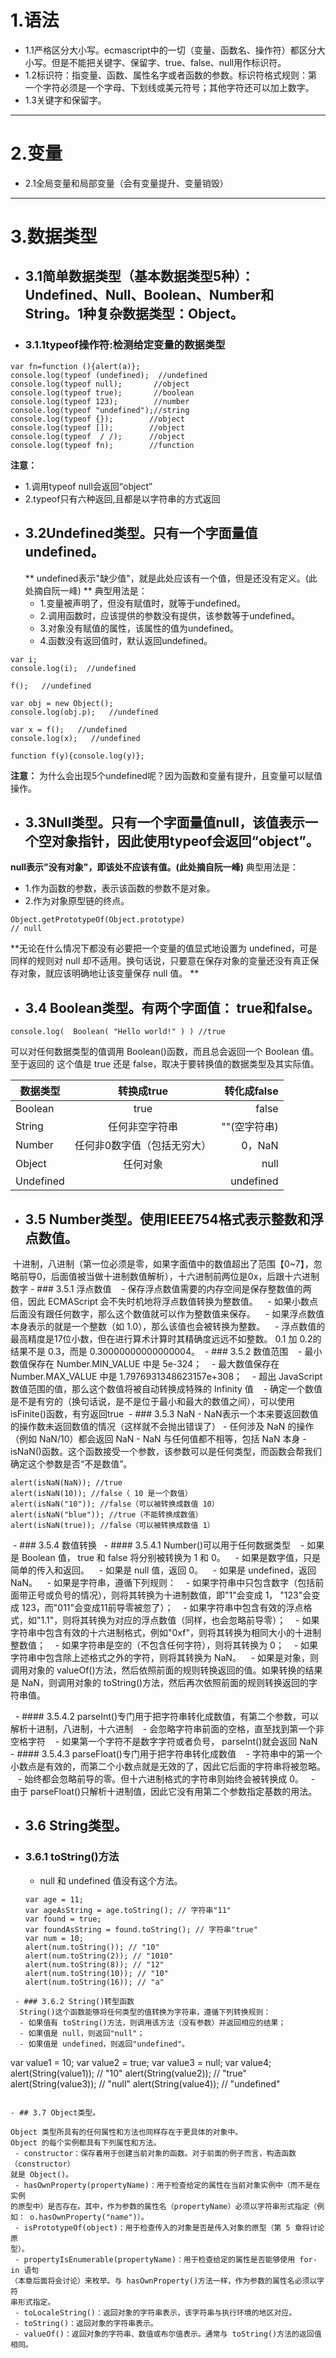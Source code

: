 # 1.语法
- 1.1严格区分大小写。ecmascript中的一切（变量、函数名、操作符）都区分大小写。但是不能把关键字、保留字、true、false、null用作标识符。
- 1.2标识符：指变量、函数、属性名字或者函数的参数。标识符格式规则：第一个字符必须是一个字母、下划线或美元符号；其他字符还可以加上数字。
- 1.3关键字和保留字。

---

# 2.变量
- 2.1全局变量和局部变量（会有变量提升、变量销毁）

---

# 3.数据类型

- ## 3.1简单数据类型（基本数据类型5种）：Undefined、Null、Boolean、Number和String。1种复杂数据类型：Object。

 - ### 3.1.1typeof操作符:检测给定变量的数据类型

```
var fn=function (){alert(a)};
console.log(typeof (undefined);  //undefined
console.log(typeof null);       //object
console.log(typeof true);       //boolean
console.log(typeof 123);        //number  
console.log(typeof "undefined");//string
console.log(typeof {});        //object
console.log(typeof []);	       //object
console.log(typeof  / /);      //object
console.log(typeof fn);        //function
```
 **注意：**
 - 1.调用typeof null会返回“object”
 - 2.typeof只有六种返回,且都是以字符串的方式返回
- ## 3.2Undefined类型。只有一个字面量值undefined。
  ** undefined表示"缺少值"，就是此处应该有一个值，但是还没有定义。(此处摘自阮一峰) ** 
  典型用法是：
  - 1.变量被声明了，但没有赋值时，就等于undefined。
  - 2.调用函数时，应该提供的参数没有提供，该参数等于undefined。
  - 3.对象没有赋值的属性，该属性的值为undefined。
  - 4.函数没有返回值时，默认返回undefined。
  
```
var i;
console.log(i);  //undefined

f();   //undefined

var obj = new Object();
console.log(obj.p);   //undefined

var x = f();   //undefined
console.log(x);   //undefined

function f(y){console.log(y)};  
```
 **注意：** 为什么会出现5个undefined呢？因为函数和变量有提升，且变量可以赋值操作。

- ## 3.3Null类型。只有一个字面量值null，该值表示一个空对象指针，因此使用typeof会返回“object”。
 **null表示"没有对象"，即该处不应该有值。(此处摘自阮一峰)**  典型用法是：
  - 1.作为函数的参数，表示该函数的参数不是对象。
  - 2.作为对象原型链的终点。

```
Object.getPrototypeOf(Object.prototype)
// null
```

 **无论在什么情况下都没有必要把一个变量的值显式地设置为 undefined，可是同样的规则对 null 却不适用。换句话说，只要意在保存对象的变量还没有真正保存对象，就应该明确地让该变量保存 null 值。 **



- ## 3.4 Boolean类型。有两个字面值： true和false。

```
console.log(  Boolean( "Hello world!" ) ) //true
```
  可以对任何数据类型的值调用 Boolean()函数，而且总会返回一个 Boolean 值。至于返回的
这个值是 true 还是 false，取决于要转换值的数据类型及其实际值。

| 数据类型 | 转换成true | 转化成false |
| ------------- |:-------------:| -----:|
| Boolean | true | false |
| String | 任何非空字符串 | ""(空字符串) |
| Number | 任何非0数字值（包括无穷大） | 0，NaN|
| Object | 任何对象 | null |
| Undefined |   | undefined|


- ## 3.5 Number类型。使用IEEE754格式表示整数和浮点数值。

  十进制，八进制（第一位必须是零，如果字面值中的数值超出了范围【0~7】，忽略前导0，后面值被当做十进制数值解析），十六进制前两位是0x，后跟十六进制数字
 - ### 3.5.1 浮点数值
    - 保存浮点数值需要的内存空间是保存整数值的两倍，因此 ECMAScript 会不失时机地将浮点数值转换为整数值。
    - 如果小数点后面没有跟任何数字，那么这个数值就可以作为整数值来保存。
    - 如果浮点数值本身表示的就是一个整数（如 1.0），那么该值也会被转换为整数。
    - 浮点数值的最高精度是17位小数，但在进行算术计算时其精确度远远不如整数。 0.1 加 0.2的结果不是 0.3，而是 0.30000000000000004。
  - ### 3.5.2 数值范围
    - 最小数值保存在 Number.MIN_VALUE 中是 5e-324；
    - 最大数值保存在Number.MAX_VALUE 中是 1.7976931348623157e+308；
    - 超出 JavaScript 数值范围的值，那么这个数值将被自动转换成特殊的 Infinity 值
    - 确定一个数值是不是有穷的（换句话说，是不是位于最小和最大的数值之间），可以使用 isFinite()函数，有穷返回true
  - ### 3.5.3 NaN
    - NaN表示一个本来要返回数值的操作数未返回数值的情况（这样就不会抛出错误了）
    - 任何涉及 NaN 的操作（例如 NaN/10）都会返回 NaN
    - NaN 与任何值都不相等，包括 NaN 本身
    - isNaN()函数。这个函数接受一个参数，该参数可以是任何类型，而函数会帮我们确定这个参数是否“不是数值”。 
  
  ```
alert(isNaN(NaN)); //true
alert(isNaN(10)); //false（ 10 是一个数值）
alert(isNaN("10")); //false（可以被转换成数值 10）
alert(isNaN("blue")); //true（不能转换成数值）
alert(isNaN(true)); //false（可以被转换成数值 1）
```
  - ### 3.5.4 数值转换
   - #### 3.5.4.1 Number()可以用于任何数据类型
    - 如果是 Boolean 值， true 和 false 将分别被转换为 1 和 0。
    - 如果是数字值，只是简单的传入和返回。
    - 如果是 null 值，返回 0。
    - 如果是 undefined，返回 NaN。
    - 如果是字符串，遵循下列规则：
      - 如果字符串中只包含数字（包括前面带正号或负号的情况），则将其转换为十进制数值，即"1"会变成 1， "123"会变成 123，而"011"会变成11前导零被忽了）；
      - 如果字符串中包含有效的浮点格式，如"1.1"，则将其转换为对应的浮点数值（同样，也会忽略前导零）；
      - 如果字符串中包含有效的十六进制格式，例如"0xf"，则将其转换为相同大小的十进制整数值；
      - 如果字符串是空的（不包含任何字符），则将其转换为 0；
    - 如果字符串中包含除上述格式之外的字符，则将其转换为 NaN。
    - 如果是对象，则调用对象的 valueOf()方法，然后依照前面的规则转换返回的值。如果转换的结果是 NaN，则调用对象的 toString()方法，然后再次依照前面的规则转换返回的字符串值。 
    
   - #### 3.5.4.2 parseInt()专门用于把字符串转化成数值，有第二个参数，可以解析十进制，八进制，十六进制
    - 会忽略字符串前面的空格，直至找到第一个非空格字符
    - 如果第一个字符不是数字字符或者负号， parseInt()就会返回 NaN 
   - #### 3.5.4.3 parseFloat()专门用于把字符串转化成数值
    - 字符串中的第一个小数点是有效的，而第二个小数点就是无效的了，因此它后面的字符串将被忽略。
    - 始终都会忽略前导的零。但十六进制格式的字符串则始终会被转换成 0。
    - 由于 parseFloat()只解析十进制值，因此它没有用第二个参数指定基数的用法。

- ## 3.6 String类型。
 - ### 3.6.1 toString()方法
    - null 和 undefined 值没有这个方法。
   
   ```
   var age = 11;
   var ageAsString = age.toString(); // 字符串"11"
   var found = true;
   var foundAsString = found.toString(); // 字符串"true"
   var num = 10;
   alert(num.toString()); // "10"
   alert(num.toString(2)); // "1010"
   alert(num.toString(8)); // "12"
   alert(num.toString(10)); // "10"
   alert(num.toString(16)); // "a"
```
 - ### 3.6.2 String()转型函数
  String()这个函数能够将任何类型的值转换为字符串，遵循下列转换规则：
  - 如果值有 toString()方法，则调用该方法（没有参数）并返回相应的结果；
  - 如果值是 null，则返回"null"；
  - 如果值是 undefined，则返回"undefined"。

```
var value1 = 10;
var value2 = true;
var value3 = null;
var value4;
alert(String(value1)); // "10"
alert(String(value2)); // "true"
alert(String(value3)); // "null"
alert(String(value4)); // "undefined"
```

- ## 3.7 Object类型。

Object 类型所具有的任何属性和方法也同样存在于更具体的对象中。
Object 的每个实例都具有下列属性和方法。
 - constructor：保存着用于创建当前对象的函数。对于前面的例子而言，构造函数（constructor）
就是 Object()。
 - hasOwnProperty(propertyName)：用于检查给定的属性在当前对象实例中（而不是在实例
的原型中）是否存在。其中，作为参数的属性名（propertyName）必须以字符串形式指定（例
如： o.hasOwnProperty("name")）。
 - isPrototypeOf(object)：用于检查传入的对象是否是传入对象的原型（第 5 章将讨论原
型）。
 - propertyIsEnumerable(propertyName)：用于检查给定的属性是否能够使用 for-in 语句
（本章后面将会讨论）来枚举。与 hasOwnProperty()方法一样，作为参数的属性名必须以字符
串形式指定。
 - toLocaleString()：返回对象的字符串表示，该字符串与执行环境的地区对应。
 - toString()：返回对象的字符串表示。
 - valueOf()：返回对象的字符串、数值或布尔值表示。通常与 toString()方法的返回值
相同。












